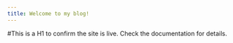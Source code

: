 ```yaml
---
title: Welcome to my blog!
---
```

#This is a H1 to confirm the site is live.
Check the documentation for details.
